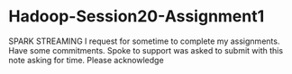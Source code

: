 # Hadoop-Session20-Assignment1
SPARK STREAMING
I request for sometime to complete my assignments. Have some commitments. Spoke to support was asked to submit with this note asking for time. Please acknowledge
